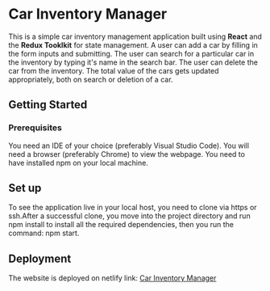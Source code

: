 # Car Inventory Manager

This is a simple car inventory management application built using **React** and the **Redux Tooklkit** for state management.
A user can add a car by filling in the form inputs and submitting.
The user can search for a particular car in the inventory by typing it's name in the search bar.
The user can delete the car from the inventory.
The total value of the cars gets updated appropriately, both on search or deletion of a car.

## Getting Started

### Prerequisites

You need an IDE of your choice (preferably Visual Studio Code). You will need a browser (preferably Chrome) to view the webpage. You need to have installed npm on your local machine.

## Set up

To see the application live in your local host, you need to clone via https or ssh.After a successful clone, you move into the project directory and run npm install to install all the required dependencies, then you run the command: npm start.

## Deployment

The website is deployed on netlify link: [Car Inventory Manager](https://effulgent-torte-ab1262.netlify.app/)
